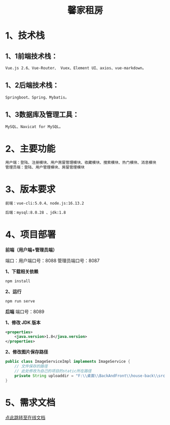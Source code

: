 # <center>馨家租房</center>

# 1、技术栈

## 1、1前端技术栈：

```xml
Vue.js 2.6、Vue-Router、 Vuex、Element UI、axios、vue-markdown。
```

## 1、2后端技术栈：

```xml
Springboot、Spring、Mybatis。
```

## 1、3数据库及管理工具：

```xml
MySQL、Navicat for MySQL。
```

# 2、主要功能

```xml
用户端：登陆、注册模块、用户房屋管理模块、收藏模块、搜索模块、热门模块、消息模块
管理员端：登陆、用户管理模块、房屋管理模块
```

# 3、版本要求

```xml
前端：vue-cli:5.0.4、node.js:16.13.2

后端：mysql:8.0.28 、jdk:1.8
```

# 4、项目部署

**前端（用户端+管理员端）**

端口：用户端口号：8088 管理员端口号：8087

**1、下载相关依赖**

```xml
npm install
```

**2、运行**

```xml
npm run serve
```

**后端** 端口号：8089

**1、修改 JDK 版本**

```xml
<properties>
	<java.version>1.8</java.version>
</properties>
```

**2、修改图片保存路径**

```java
public class ImageServiceImpl implements ImageService {
    // 文件保存的路径
    // 此处修改为自己的项目的static所在路径
	private String uploaddir = "F:\\桌面\\BackAndFront\\house-back\\src\\main\\resources\\static";
}
```

# 5、需求文档

<a href="https://www.kdocs.cn/l/cvaSTq1G9xnB">点此跳转至在线文档</a>
